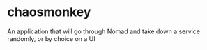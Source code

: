 # chaosmonkey
An application that will go through Nomad and take down a service randomly, or by choice on a UI
